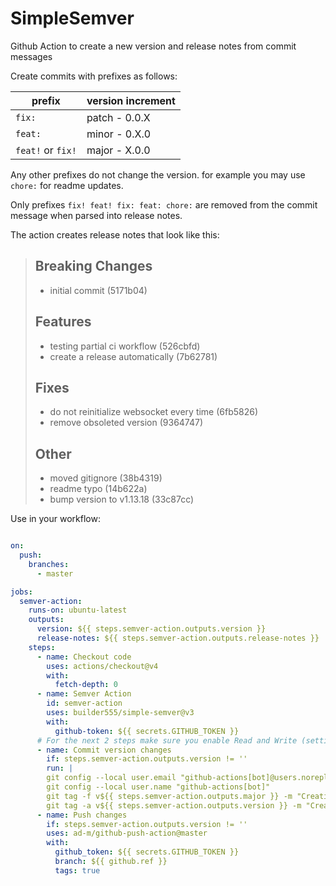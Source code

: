 # SimpleSemver
Github Action to create a new version and release notes from commit messages

Create commits with prefixes as follows:

| prefix            | version increment    |
|------------------|----------------------|
| `fix:`            | patch - 0.0.X        | 
| `feat:`          | minor - 0.X.0        | 
| `feat!` or `fix!` | major - X.0.0        |

Any other prefixes do not change the version. for example you may use `chore:` for readme updates.

Only prefixes `fix! feat! fix: feat: chore:` are removed from the commit message when parsed into release notes.

The action creates release notes that look like this:

> ## Breaking Changes
> * initial commit (5171b04)
> 
> ## Features
> * testing partial ci workflow (526cbfd)
> * create a release automatically (7b62781)
> 
> ## Fixes
> * do not reinitialize websocket every time (6fb5826)
> * remove obsoleted version (9364747)
> 
> ## Other
> * moved gitignore (38b4319)
> * readme typo (14b622a)
> * bump version to v1.13.18 (33c87cc)


Use in your workflow:

```yaml

on:
  push:
    branches:
      - master

jobs:
  semver-action:
    runs-on: ubuntu-latest
    outputs:
      version: ${{ steps.semver-action.outputs.version }}
      release-notes: ${{ steps.semver-action.outputs.release-notes }}
    steps:
      - name: Checkout code
        uses: actions/checkout@v4
        with:
          fetch-depth: 0
      - name: Semver Action
        id: semver-action
        uses: builder555/simple-semver@v3
        with:
          github-token: ${{ secrets.GITHUB_TOKEN }}
      # For the next 2 steps make sure you enable Read and Write (settings > actions > general > Workflow permissions)
      - name: Commit version changes
        if: steps.semver-action.outputs.version != ''
        run: |
        git config --local user.email "github-actions[bot]@users.noreply.github.com"
        git config --local user.name "github-actions[bot]"
        git tag -f v${{ steps.semver-action.outputs.major }} -m "Creating release v${{ steps.semver-action.outputs.major }}" 2>/dev/null || true
        git tag -a v${{ steps.semver-action.outputs.version }} -m "Creating release v${{ steps.semver-action.outputs.version }}"
      - name: Push changes
        if: steps.semver-action.outputs.version != ''
        uses: ad-m/github-push-action@master
        with:
          github_token: ${{ secrets.GITHUB_TOKEN }}
          branch: ${{ github.ref }}
          tags: true
```
